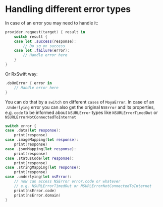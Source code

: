 # Handling different error types

In case of an error you may need to handle it:

```swift
provider.request(target) { result in
    switch result {
    case let .success(response):
        // Do sg on success
    case let .failure(error):
        // Handle error here
    }
}
```

Or RxSwift way:

```swift
.doOnError { error in
    // Handle error here
}
```

You can do that by a `switch` on different `cases` of `MoyaError`. In case of an `.Underlying` error you can also get the original `NSError` and its properties, e.g. `code` to be informed about `NSURLError` types like `NSURLErrorTimedOut` or `NSURLErrorNotConnectedToInternet`

```swift
switch error {
case .data(let response):
    print(response)
case .imageMapping(let response):
    print(response)
case .jsonMapping(let response):
    print(response)
case .statusCode(let response):
    print(response)
case .stringMapping(let response):
    print(response)
case .underlying(let nsError):
    // now can access NSError error.code or whatever
    // e.g. NSURLErrorTimedOut or NSURLErrorNotConnectedToInternet
    print(nsError.code)
    print(nsError.domain)
}
```
